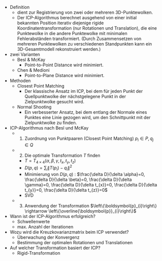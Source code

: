 - Definition 
	- dient zur Registrierung von zwei oder mehreren 3D-Punktewolken. 
	- Der ICP-Algorithmus berechnet ausgehend von einer initial bekannten Position iterativ diejenige rigide Koordinatentransformation (nur Rotationen und Translation), die eine Punktewolke in die andere Punktewolke mit minimalen Fehlerabständen transformiert. (Durch Zusammensetzen von mehreren Punktewolken zu verschiedenen Standpunkten kann ein 3D-Gesamtmodell rekonstruiert werden.) 
- zwei Varianten 
	- Besl & McKay 
		- Point-to-Point Distance wird minimiert. 
	- Chen & Medioni 
		- Point-to-Plane Distance wird minimiert. 
- Methoden 
	- Closest Point Matching 
		- Der klassische Ansatz im ICP, bei dem für jeden Punkt der Quellpunktwolke der nächstgelegene Punkt in der Zielpunktwolke gesucht wird. 
	- Normal Shooting 
		- Ein verbesserter Ansatz, bei dem entlang der Normale eines Punktes eine Linie gezogen wird, um den Schnittpunkt mit der Zielpunktwolke zu finden. 
- ICP-Algorithmus nach Besl und McKay 
	- 1. Zuordnung von Punktpaaren (Closest Point Matching) $p_{i} \in P, q_{j} \in Q$ 
	- 2. Die optimale Transformation $T$ finden 
		- $T=T_{4\times4}\left(\alpha, \beta, \gamma, t_{x}, t_{y}, t_{z}\right)$ 
		- $D(p, q)=\sum_{i}\left\|T\left(p_{i}\right)-q_{i}\right\|^{2}$ 
		- Minimierung von $D(p, q)$ : $\frac{\delta D}{\delta \alpha}=0, \frac{\delta D}{\delta \beta}=0, \frac{\delta D}{\delta \gamma}=0, \frac{\delta D}{\delta t_{x}}=0, \frac{\delta D}{\delta t_{y}}=0, \frac{\delta D}{\delta t_{z}}=0$ 
		- SVD 
	- 3. Anwendung der Transformation $\left\{\boldsymbol{p}_{i}\right\} \rightarrow \left\{\overline{\boldsymbol{p}}_{i}\right\}$ 
- Wann ist der ICP-Algorithmus erfolgreich? 
	- Schwellenwerte 
	- max. Anzahl der Iterationen 
- Wozu wird die Kreuzkovarianzmatrix beim ICP verwendet? 
	- Überwachung der Konvergenz 
	- Bestimmung der optimalen Rotationen und Translationen 
- Auf welcher Transformation basiert der ICP? 
	- Rigid-Transformation 
